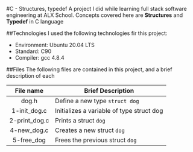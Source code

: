 #C - Structures, typedef
A project I did while learning full stack software engineering at ALX School.
Concepts covered here are **Structures** and __Typedef__ in C language

##Technologies
I used the following technologies fir this project:
- Environment: Ubuntu 20.04 LTS
- Standard: C90
- Compiler: gcc 4.8.4

##Files
The following files are contained in this project, and a brief description of each

|File name| Brief Description|
|:---------:|------------------|
|dog.h      | Define a new type `struct dog`|
|1-init_dog.c| Initializes a variable of type struct dog|
|2-print_dog.c| Prints a struct `dog`|
|4-new_dog.c| Creates a new struct `dog`|
|5-free_dog| Frees the previous struct `dog`|
